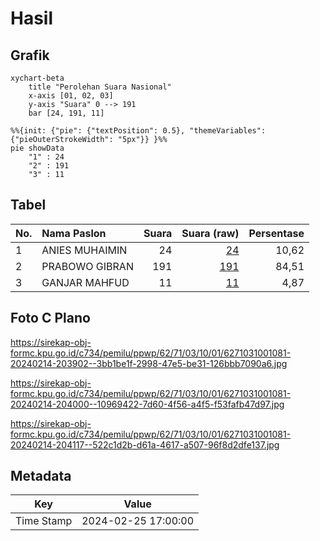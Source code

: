 # Hasil

## Grafik

```mermaid
xychart-beta
    title "Perolehan Suara Nasional"
    x-axis [01, 02, 03]
    y-axis "Suara" 0 --> 191
    bar [24, 191, 11]
```

```mermaid
%%{init: {"pie": {"textPosition": 0.5}, "themeVariables": {"pieOuterStrokeWidth": "5px"}} }%%
pie showData
    "1" : 24
    "2" : 191
    "3" : 11
```

## Tabel

| No. | Nama Paslon    | Suara | Suara (raw) | Persentase |
|:--- |:-------------- | -----:| -----------:| ----------:|
| 1   | ANIES MUHAIMIN | 24    | [24][p-1]   | 10,62      |
| 2   | PRABOWO GIBRAN | 191   | [191][p-2]  | 84,51      |
| 3   | GANJAR MAHFUD  | 11    | [11][p-3]   | 4,87       |


[p-1]: https://github.com/gigit-pemilu/pemilu-2024/blob/main/pilpres/hitung-suara/sub/62-kalimantan-tengah/sub/71-kota-palangkaraya/sub/03-jekan-raya/sub/1001-palangka/sub/081-tps/sub/paslon-1.txt
[p-2]: https://github.com/gigit-pemilu/pemilu-2024/blob/main/pilpres/hitung-suara/sub/62-kalimantan-tengah/sub/71-kota-palangkaraya/sub/03-jekan-raya/sub/1001-palangka/sub/081-tps/sub/paslon-2.txt
[p-3]: https://github.com/gigit-pemilu/pemilu-2024/blob/main/pilpres/hitung-suara/sub/62-kalimantan-tengah/sub/71-kota-palangkaraya/sub/03-jekan-raya/sub/1001-palangka/sub/081-tps/sub/paslon-3.txt

## Foto C Plano

https://sirekap-obj-formc.kpu.go.id/c734/pemilu/ppwp/62/71/03/10/01/6271031001081-20240214-203902--3bb1be1f-2998-47e5-be31-126bbb7090a6.jpg

https://sirekap-obj-formc.kpu.go.id/c734/pemilu/ppwp/62/71/03/10/01/6271031001081-20240214-204000--10969422-7d60-4f56-a4f5-f53fafb47d97.jpg

https://sirekap-obj-formc.kpu.go.id/c734/pemilu/ppwp/62/71/03/10/01/6271031001081-20240214-204117--522c1d2b-d61a-4617-a507-96f8d2dfe137.jpg


## Metadata

| Key        | Value               |
| ---------- | ------------------- |
| Time Stamp | 2024-02-25 17:00:00 |



